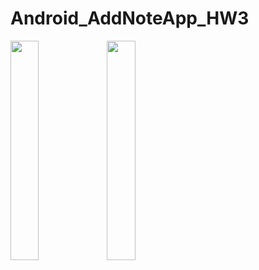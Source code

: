 # Android_AddNoteApp_HW3
<img align="left" src="https://user-images.githubusercontent.com/30012769/80899012-cb7cf000-8d34-11ea-88c5-dc21be410596.png" width="30%">
<img align="left" src="https://user-images.githubusercontent.com/30012769/80899013-cd46b380-8d34-11ea-88de-3e33c2bbc4f1.png" width="30%">
